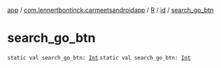 [app](../../../index.md) / [com.lennertbontinck.carmeetsandroidapp](../../index.md) / [R](../index.md) / [id](index.md) / [search_go_btn](./search_go_btn.md)

# search_go_btn

`static val search_go_btn: `[`Int`](https://kotlinlang.org/api/latest/jvm/stdlib/kotlin/-int/index.html)
`static val search_go_btn: `[`Int`](https://kotlinlang.org/api/latest/jvm/stdlib/kotlin/-int/index.html)